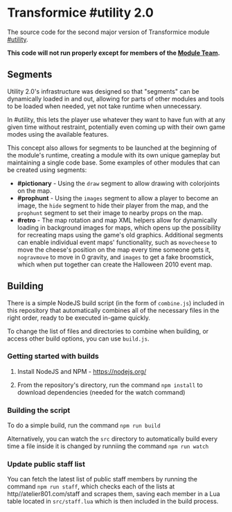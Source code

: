 # Transformice #utility 2.0

The source code for the second major version of Transformice module [#utility](http://atelier801.com/topic?f=6&t=451941).

**This code will not run properly except for members of the [Module Team](http://atelier801.com/topic?f=5&t=691642).**

## Segments

Utility 2.0's infrastructure was designed so that "segments" can be dynamically loaded in and out, allowing for parts of other modules and tools to be loaded when needed, yet not take runtime when unnecessary.

In #utility, this lets the player use whatever they want to have fun with at any given time without restraint, potentially even coming up with their own game modes using the available features.

This concept also allows for segments to be launched at the beginning of the module's runtime, creating a module with its own unique gameplay but maintaining a single code base. Some examples of other modules that can be created using segments:
- **#pictionary** - Using the `draw` segment to allow drawing with colorjoints on the map.
- **#prophunt** - Using the `images` segment to allow a player to become an image, the `hide` segment to hide their player from the map, and the `prophunt` segment to set their image to nearby props on the map.
- **#retro** - The map rotation and map XML helpers allow for dynamically loading in background images for maps, which opens up the possibility for recreating maps using the game's old graphics. Additional segments can enable individual event maps' functionality, such as `movecheese` to move the cheese's position on the map every time someone gets it, `nogravmove` to move in 0 gravity, and `images` to get a fake broomstick, which when put together can create the Halloween 2010 event map.

## Building

There is a simple NodeJS build script (in the form of `combine.js`) included in this repository that automatically combines all of the necessary files in the right order, ready to be executed in-game quickly.

To change the list of files and directories to combine when building, or access other build options, you can use `build.js`.

### Getting started with builds

1. Install NodeJS and NPM - https://nodejs.org/

2. From the repository's directory, run the command `npm install` to download dependencies (needed for the watch command)

### Building the script

To do a simple build, run the command `npm run build`

Alternatively, you can watch the `src` directory to automatically build every time a file inside it is changed by runniing the command `npm run watch`

### Update public staff list

You can fetch the latest list of public staff members by running the command `npm run staff`, which checks each of the lists at http//atelier801.com/staff and scrapes them, saving each member in a Lua table located in `src/staff.lua` which is then included in the build process.